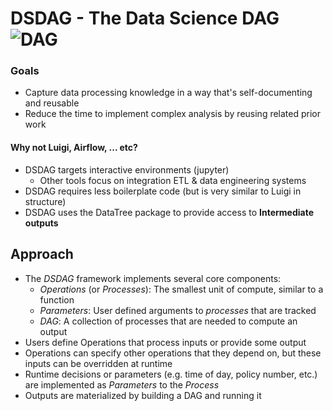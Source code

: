 # DSDAG - The Data Science DAG ![DAG](https://i.stack.imgur.com/bfnEB.png)
### Goals
- Capture data processing knowledge in a way that's self-documenting and reusable
- Reduce the time to implement complex analysis by reusing related prior work

#### Why not Luigi, Airflow, ... etc?

- DSDAG targets interactive environments (jupyter)
    - Other tools focus on integration ETL & data engineering systems
- DSDAG requires less boilerplate code (but is very similar to Luigi in structure)
- DSDAG uses the DataTree package to provide access to **Intermediate outputs**


## Approach
- The *DSDAG* framework implements several core components:
    - *Operations* (or *Processes*): The smallest unit of compute, similar to a function
    - *Parameters*: User defined arguments to *processes* that are tracked
    - *DAG*: A collection of processes that are needed to compute an output
- Users define Operations that process inputs or provide some output
- Operations can specify other operations that they depend on, but these inputs can be overridden at runtime
- Runtime decisions or parameters (e.g. time of day, policy number, etc.) are implemented as *Parameters* to the *Process*
- Outputs are materialized by building a DAG and running it